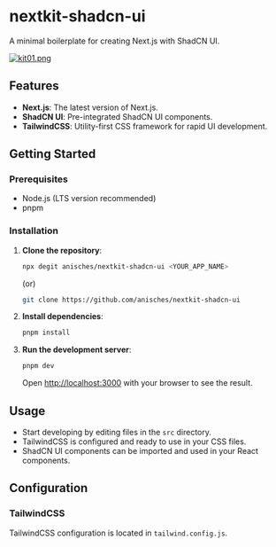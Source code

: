 #  nextkit-shadcn-ui 

A minimal boilerplate for creating Next.js  with ShadCN UI.


[![kit01.png](https://i.postimg.cc/P5GmSQXM/kit01.png)](https://postimg.cc/kBc648tV)

## Features

- **Next.js**: The latest version of Next.js.
- **ShadCN UI**: Pre-integrated ShadCN UI components.
- **TailwindCSS**: Utility-first CSS framework for rapid UI development.

## Getting Started

### Prerequisites

- Node.js (LTS version recommended)
- pnpm

### Installation

1. **Clone the repository**:

   ```bash 
   npx degit anisches/nextkit-shadcn-ui <YOUR_APP_NAME>   
    ```
   (or)
   
    ```bash
    git clone https://github.com/anisches/nextkit-shadcn-ui
    ```

3. **Install dependencies**:

    ```bash
    pnpm install
    ```

4. **Run the development server**:

    ```bash
    pnpm dev
    ```

    Open [http://localhost:3000](http://localhost:3000) with your browser to see the result.

## Usage

- Start developing by editing files in the `src` directory.
- TailwindCSS is configured and ready to use in your CSS files.
- ShadCN UI components can be imported and used in your React components.

## Configuration

### TailwindCSS

TailwindCSS configuration is located in `tailwind.config.js`.



